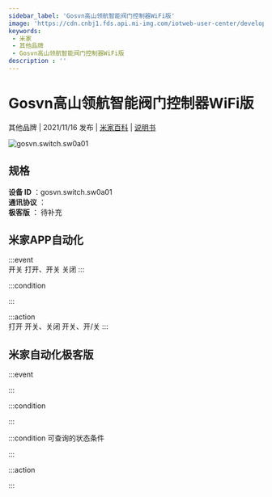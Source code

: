 ```yaml
---
sidebar_label: 'Gosvn高山领航智能阀门控制器WiFi版'
image: 'https://cdn.cnbj1.fds.api.mi-img.com/iotweb-user-center/developer_1679048027615wCUPEssj.png?GalaxyAccessKeyId=AKVGLQWBOVIRQ3XLEW&Expires=9223372036854775807&Signature=HVzylcP60Oxa6ffvmVh8tJBiUOA='
keywords: 
 - 米家
 - 其他品牌
 - Gosvn高山领航智能阀门控制器WiFi版
description : ''
---
```

# Gosvn高山领航智能阀门控制器WiFi版

其他品牌 | 2021/11/16 发布 | [米家百科](https://home.mi.com/webapp/content/baike/product/index.html?model=gosvn.switch.sw0a01) | [说明书](https://home.mi.com/views/introduction.html?model=gosvn.switch.sw0a01&region=cn)

![gosvn.switch.sw0a01](https://cdn.cnbj1.fds.api.mi-img.com/iotweb-user-center/developer_1679048027615wCUPEssj.png?GalaxyAccessKeyId=AKVGLQWBOVIRQ3XLEW&Expires=9223372036854775807&Signature=HVzylcP60Oxa6ffvmVh8tJBiUOA=)

## 规格  
> 
**设备 ID** ：gosvn.switch.sw0a01  
**通讯协议** ：  
**极客版**  ： 待补充 


## 米家APP自动化  

:::event  
开关 打开、开关 关闭
:::

:::condition  

:::

:::action   
打开 开关、关闭 开关、开/关
:::

## 米家自动化极客版  

:::event  

:::

:::condition  

:::

:::condition 可查询的状态条件  

:::

:::action  

:::

        

